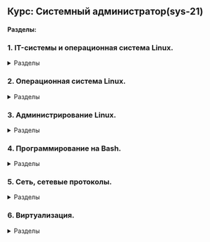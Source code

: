 ## Курс: **Системный администратор(sys-21)**

#### Разделы:

### 1. IT-системы и операционная система Linux.

<details> 
<summary>Разделы</summary> 
   
[1.1.Принципы работы современных компьютеров: процессоры, память, накопители]()
   
[1.2.Средства автоматизации и основные функции систем]()
   
[1.3.Настройка виртуального рабочего места]()
   
[1.4.Типы и назначение операционных систем. ОС Linux]()
   
[1.5.Основы работы с командной строкой]()  
   
</details> 

### 2. Операционная система Linux.

<details> 
   
<summary>Разделы</summary> 
   
[2.1.Процессы, управление процессами]()
   
[2.2.Память, управление памятью]()
   
[2.3.Шедулер]()
   
[2.4.Дисковые системы]()
   
[2.5.Файловые системы]()

[2.6.Ядро операционной системы]() 
   
[2.7.Загрузка ОС]() 
   
</details> 

### 3. Администрирование Linux.

<details> 
   
<summary>Разделы</summary> 
   
   [3.1.Типы дистрибутивов]()
   
   [3.2.Управление пакетами]()
   
   [3.3.Инициализация системы. Systemd, init-v]()
   
   [3.4.Управление пользователями]()
   
   [3.5.Производительность системы]()

   [3.6.Производительность системы. Часть 2]() 
     
</details> 

### 4. Программирование на Bash.

<details> 
   
<summary>Разделы</summary> 
   
[4.1.Организационная информация модуля «Программирование на Bash»]()
   
[4.2.Переменные и условные операторы]()
   
[4.3.Циклы и функции]()
   
[4.4.Regexp и его использование для синтаксического анализа]()
   
[4.5.Работа с текстовыми утилитами]()

[4.6.Разбор скриптов и их написание]() 
   
</details> 


### 5. Сеть, сетевые протоколы.

<details> 
<summary>Разделы</summary> 
   
[5.1.Модель OSI/ISO. Обзор сетевых протоколов]()

[5.2.L2-сеть]()

[5.3.L3-сеть]()

[5.4.L4-сеть]()

[5.5.Firewall]()

[5.6.NAT]()

[5.7.VPN]()

[5.8.Высокоуровневые сетевые протоколы]()

[5.9.Траблшутинг]()

[5.10.DHCP, PXE]()

[5.11.DNS]()

[5.12.HTTP/HTTPS]()

[5.13.IPv6]()
   
</details> 

### 6. Виртуализация.

<details> 
<summary>Разделы</summary> 
   
   [6.1.Виртуализация и облачные решения. AWS, GCP, Яндекс.Облако, Openstack.](https://github.com/Hi-ITKKT/homeworks-sys-21/blob/7882d3011448a6af8ac2f22343218545eb7b57bc/6.%D0%92%D0%B8%D1%80%D1%82%D1%83%D0%B0%D0%BB%D0%B8%D0%B7%D0%B0%D1%86%D0%B8%D1%8F/6.1.%D0%92%D0%B8%D1%80%D1%82%D1%83%D0%B0%D0%BB%D0%B8%D0%B7%D0%B0%D1%86%D0%B8%D1%8F%20-%20%D0%9B%D0%B5%D0%B1%D0%B5%D0%B4%D0%B5%D0%B2%20%D0%A1%D0%B5%D1%80%D0%B3%D0%B5%D0%B9.md)

   [6.2.Типы виртуализаций KVM, QEMU.](https://github.com/Hi-ITKKT/homeworks-sys-21/blob/3939bc15e664a3fb11685fee0e79f0a808d108da/6.2.%D0%A2%D0%B8%D0%BF%D1%8B%20%D0%B2%D0%B8%D1%80%D1%82%D1%83%D0%B0%D0%BB%D0%B8%D0%B7%D0%B0%D1%86%D0%B8%D0%B8%20(KVM%2C%20QEMU)%20-%20%D0%9B%D0%B5%D0%B1%D0%B5%D0%B4%D0%B5%D0%B2%20%D0%A1%D0%B5%D1%80%D0%B3%D0%B5%D0%B9.md)

   [6.3.Docker. Часть1.]()

   [6.4.Docker. Часть2.]()

   [6.5.Kubernetes. Часть1.]()

   [6.6.Kubernetes. Часть2.]()
   
   </details> 
